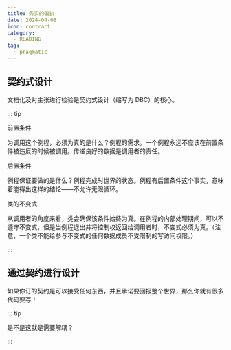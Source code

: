 ```yaml
---
title: 务实的偏执
date: 2024-04-08
icon: contract
category:
  - READING
tag:
  - pragmatic
---
```


## 契约式设计

文档化及对主张进行检验是契约式设计（缩写为 DBC）的核心。

::: tip

前置条件

为调用这个例程，必须为真的是什么？例程的需求。一个例程永远不应该在前置条件被违反的时候被调用。传递良好的数据是调用者的责任。

后置条件

例程保证要做的是什么？例程完成时世界的状态。例程有后置条件这个事实，意味着能得出这样的结论——不允许无限循环。

类的不变式

从调用者的角度来看，类会确保该条件始终为真。在例程的内部处理期间，可以不遵守不变式，但是当例程退出并将控制权返回给调用者时，不变式必须为真。（注意，一个类不能给参与不变式的任何数据成员不受限制的写访问权限。）

:::

## 通过契约进行设计

如果你订的契约是可以接受任何东西，并且承诺要回报整个世界，那么你就有很多代码要写！

::: tip

是不是这就是需要解耦？

:::

